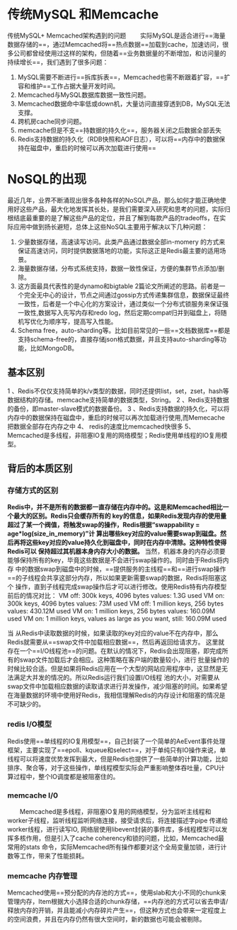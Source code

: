 
# 传统MySQL 和Memcache
传统MySQL+ Memcached架构遇到的问题
　　实际MySQL是适合进行==海量数据存储的==，通过Memcached将==热点数据==加载到cache，加速访问，很多公司都曾经使用过这样的架构，但随着==业务数据量的不断增加，和访问量的持续增长==，我们遇到了很多问题：
1. MySQL需要不断进行==拆库拆表==，Memcached也需不断跟着扩容，==扩容和维护==工作占据大量开发时间。
2.  Memcached与MySQL数据库数据一致性问题。
3.  Memcached数据命中率低或down机，大量访问直接穿透到DB，MySQL无法支撑。
4.  跨机房cache同步问题。
5. memcache但是不支==持数据的持久化==，服务器关闭之后数据全部丢失
6. Redis支持数据的持久化（RDB快照和AOF日志），可以将==内存中的数据保持在磁盘中，重启的时候可以再次加载进行使用==


# NoSQL的出现

最近几年，业界不断涌现出很多各种各样的NoSQL产品，那么如何才能正确地使用好这些产品，最大化地发挥其长处，是我们需要深入研究和思考的问题，实际归根结底最重要的是了解这些产品的定位，并且了解到每款产品的tradeoffs，在实际应用中做到扬长避短，总体上这些NoSQL主要用于解决以下几种问题：
1. 少量数据存储，高速读写访问。此类产品通过数据全部in-momery 的方式来保证高速访问，同时提供数据落地的功能，实际这正是Redis最主要的适用场景。
2. 海量数据存储，分布式系统支持，数据一致性保证，方便的集群节点添加/删除。
3. 这方面最具代表性的是dynamo和bigtable 2篇论文所阐述的思路。前者是一个完全无中心的设计，节点之间通过gossip方式传递集群信息，数据保证最终一致性，后者是一个中心化的方案设计，通过类似一个分布式锁服务来保证强一致性,数据写入先写内存和redo log，然后定期compat归并到磁盘上，将随机写优化为顺序写，提高写入性能。
4. Schema free，auto-sharding等。比如目前常见的一些==文档数据库==都是支持schema-free的，直接存储json格式数据，并且支持auto-sharding等功能，比如MongoDB。

## 基本区别
1 、Redis不仅仅支持简单的k/v类型的数据，同时还提供list，set，zset，hash等数据结构的存储。memcache支持简单的数据类型，String。
2 、Redis支持数据的备份，即master-slave模式的数据备份。
3 、Redis支持数据的持久化，可以将内存中的数据保持在磁盘中，重启的时候可以再次加载进行使用,而Memecache把数据全部存在内存之中
4、 redis的速度比memcached快很多
5、Memcached是多线程，非阻塞IO复用的网络模型；Redis使用单线程的IO复用模型。

## 背后的本质区别
### 存储方式的区别
**Redis中，并不是所有的数据都一直存储在内存中的。这是和Memcached相比一个最大的区别。Redis只会缓存所有的 key的信息，如果Redis发现内存的使用量超过了某一个阀值，将触发swap的操作，Redis根据“swappability = age*log(size_in_memory)”计 算出哪些key对应的value需要swap到磁盘。然后再将这些key对应的value持久化到磁盘中，同时在内存中清除。这种特性使得Redis可以 保持超过其机器本身内存大小的数据。**
当然，机器本身的内存必须要能够保持所有的key，毕竟这些数据是不会进行swap操作的。同时由于Redis将内存 中的数据swap到磁盘中的时候，==提供服务的主线程==和==进行swap操作==的子线程会共享这部分内存，所以如果更新需要swap的数据，Redis将阻塞这个 操作，直到子线程完成swap操作后才可以进行修改。使用Redis特有内存模型前后的情况对比：
VM off: 300k keys, 4096 bytes values: 1.3G used
VM on: 300k keys, 4096 bytes values: 73M used
VM off: 1 million keys, 256 bytes values: 430.12M used
VM on: 1 million keys, 256 bytes values: 160.09M used
VM on: 1 million keys, values as large as you want, still: 160.09M used

当 从Redis中读取数据的时候，如果读取的key对应的value不在内存中，那么Redis就需要从==swap文件中加载相应数据==，然后再返回给请求方。 这里就存在一个==I/O线程池==的问题。在默认的情况下，Redis会出现阻塞，即完成所有的swap文件加载后才会相应。这种策略在客户端的数量较小，进行 批量操作的时候比较合适。但是如果将Redis应用在一个大型的网站应用程序中，这显然是无法满足大并发的情况的。所以Redis运行我们设置I/O线程 池的大小，对需要从swap文件中加载相应数据的读取请求进行并发操作，减少阻塞的时间。如果希望在海量数据的环境中使用好Redis，我相信理解Redis的内存设计和阻塞的情况是不可缺少的。

### redis I/O模型
Redis使用==单线程的IO复用模型==，自己封装了一个简单的AeEvent事件处理框架，主要实现了==epoll、kqueue和select==，对于单纯只有IO操作来说，单线程可以将速度优势发挥到最大，但是Redis也提供了一些简单的计算功能，比如排序、聚合等，对于这些操作，单线程模型实际会严重影响整体吞吐量，CPU计算过程中，整个IO调度都是被阻塞住的。
### memcache I/0
 
　　Memcached是多线程，非阻塞IO复用的网络模型，分为监听主线程和worker子线程，监听线程监听网络连接，接受请求后，将连接描述字pipe 传递给worker线程，进行读写IO, 网络层使用libevent封装的事件库，多线程模型可以发挥多核作用，但是引入了cache coherency和锁的问题，比如，Memcached最常用的stats 命令，实际Memcached所有操作都要对这个全局变量加锁，进行计数等工作，带来了性能损耗。

### memcache 内存管理
Memcached使用==预分配的内存池的方式==，使用slab和大小不同的chunk来管理内存，Item根据大小选择合适的chunk存储，==内存池的方式可以省去申请/释放内存的开销，并且能减小内存碎片产生==，但这种方式也会带来一定程度上的空间浪费，并且在内存仍然有很大空间时，新的数据也可能会被剔除。



